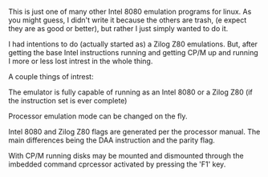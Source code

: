 This is just one of many other Intel 8080 emulation programs for linux.  As you might guess, I didn't write it because the others are trash, (e expect they are as good or better), but rather I just simply wanted to do it.

I had intentions to do (actually started as) a Zilog Z80 emulations.  But, after getting the base Intel instructions running and getting CP/M up and running I more or less lost intrest in the whole thing.

A couple things of intrest:

The emulator is fully capable of running as an Intel 8080 or a Zilog Z80 (if the instruction set is ever complete)

Processor emulation mode can be changed on the fly.

Intel 8080 and Zilog Z80 flags are generated per the processor manual.  The main differences being the DAA instruction and the parity flag.
  
With CP/M running disks may be mounted and dismounted through the imbedded command cprcessor activated by pressing the 'F1' key.

